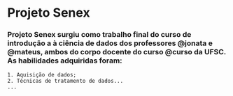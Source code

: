 <div align="center"</div>
<img src=""/>

<div align="left"</div>

# Projeto Senex
### Projeto Senex surgiu como trabalho final do curso de introdução a à ciência de dados dos professores @jonata e @mateus, ambos do corpo docente do curso @curso da UFSC. As habilidades adquiridas foram:
    1. Aquisição de dados;
    2. Técnicas de tratamento de dados...
    ...
